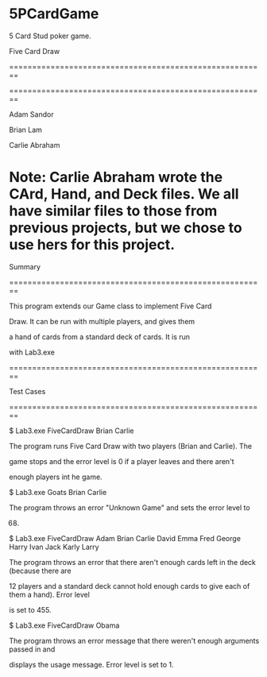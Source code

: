 # 5PCardGame
5 Card Stud poker game.

Five Card Draw

========================================================

========================================================

Adam Sandor

Brian Lam

Carlie Abraham

Note: Carlie Abraham wrote the CArd, Hand, and Deck files. We 
all have similar files to those from previous projects, but we 
chose to use hers for this project.
========================================================

Summary

========================================================

This program extends our Game class to implement Five Card

Draw. It can be run with multiple players, and gives them

a hand of cards from a standard deck of cards. It is run

with Lab3.exe



========================================================

Test Cases

========================================================



$    Lab3.exe FiveCardDraw Brian Carlie

The program runs Five Card Draw with two players (Brian and Carlie). The

game stops and the error level is 0 if a player leaves and there aren't

enough players int he game.



$    Lab3.exe Goats Brian Carlie

The program throws an error "Unknown Game" and sets the error level to

68.



$    Lab3.exe FiveCardDraw Adam Brian Carlie David Emma Fred George Harry Ivan Jack Karly Larry

The program throws an error that there aren't enough cards left in the deck (because there are 

12 players and a standard deck cannot hold enough cards to give each of them a hand). Error level 

is set to 455.



$    Lab3.exe FiveCardDraw Obama

The program throws an error message that there weren't enough arguments passed in and 

displays the usage message. Error level is set to 1. 



